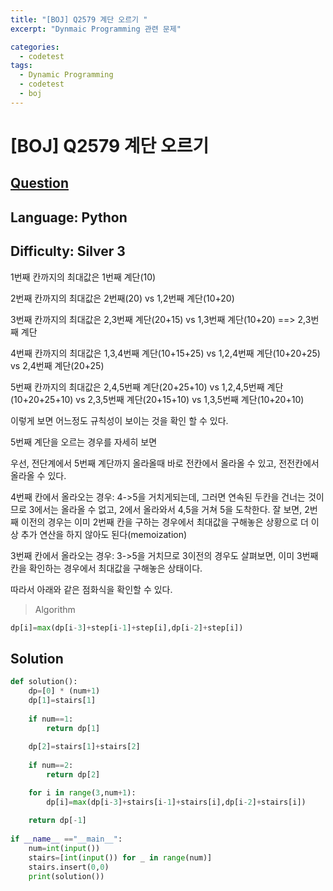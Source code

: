 ```yaml
---
title: "[BOJ] Q2579 계단 오르기 "
excerpt: "Dynmaic Programming 관련 문제"

categories:
  - codetest
tags:
  - Dynamic Programming
  - codetest
  - boj
---
```

# [BOJ] Q2579 계단 오르기
## [Question](https://www.acmicpc.net/problem/2579)
## Language: Python
## Difficulty: Silver 3

1번째 칸까지의 최대값은 1번째 계단(10)

2번째 칸까지의 최대값은 2번째(20) vs 1,2번째 계단(10+20)

3번째 칸까지의 최대값은 2,3번째 계단(20+15) vs 1,3번째 계단(10+20) ==> 2,3번째 계단

4번째 칸까지의 최대값은 1,3,4번째 계단(10+15+25) vs 1,2,4번째 계단(10+20+25) vs 2,4번째 계단(20+25)

5번째 칸까지의 최대값은 2,4,5번째 계단(20+25+10) vs 1,2,4,5번째 계단(10+20+25+10) vs 2,3,5번째 계단(20+15+10) vs 1,3,5번째 계단(10+20+10)

이렇게 보면 어느정도 규칙성이 보이는 것을 확인 할 수 있다.

5번째 계단을 오르는 경우를 자세히 보면 

우선, 전단계에서 5번째 계단까지 올라올때 바로 전칸에서 올라올 수 있고, 전전칸에서 올라올 수 있다.

4번째 칸에서 올라오는 경우: 4->5을 거치게되는데, 그러면 연속된 두칸을 건너는 것이므로 3에서는 올라올 수 없고, 2에서 올라와서 4,5을 거쳐 5을 도착한다. 잘 보면, 2번째 이전의 경우는 이미 2번째 칸을 구하는 경우에서 최대값을 구해놓은 상황으로 더 이상 추가 연산을 하지 않아도 된다(memoization)

3번째 칸에서 올라오는 경우: 3->5을 거치므로 3이전의 경우도 살펴보면, 이미 3번째 칸을 확인하는 경우에서 최대값을 구해놓은 상태이다.

따라서 아래와 같은 점화식을 확인할 수 있다.

>Algorithm

```python
dp[i]=max(dp[i-3]+step[i-1]+step[i],dp[i-2]+step[i])
```

## Solution
```python
def solution():
    dp=[0] * (num+1) 
    dp[1]=stairs[1]
    
    if num==1:
        return dp[1]
    
    dp[2]=stairs[1]+stairs[2]
    
    if num==2:
        return dp[2]

    for i in range(3,num+1):
        dp[i]=max(dp[i-3]+stairs[i-1]+stairs[i],dp[i-2]+stairs[i])
        
    return dp[-1]
    
if __name__ =="__main__":
    num=int(input())
    stairs=[int(input()) for _ in range(num)]
    stairs.insert(0,0)
    print(solution())
```

